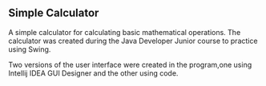 ## Simple Calculator
A simple calculator for calculating basic mathematical operations. The calculator was created during the Java Developer Junior course to practice using Swing.

Two versions of the user interface were created in the program,one using Intellij IDEA GUI Designer and the other using code.
